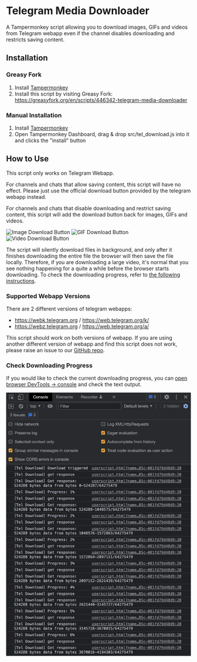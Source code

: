 # Telegram Media Downloader
A Tampermonkey script allowing you to download images, GIFs and videos from Telegram webapp even if the channel disables downloading and restricts saving content.

## Installation
### Greasy Fork
1. Install [Tampermonkey](https://www.tampermonkey.net/)
2. Install this script by visiting Greasy Fork:
    https://greasyfork.org/en/scripts/446342-telegram-media-downloader

### Manual Installation
1. Install [Tampermonkey](https://www.tampermonkey.net/)
2. Open Tampermonkey Dashboard, drag & drop src/tel_download.js into it and clicks the "install" button

## How to Use
This script only works on Telegram Webapp.

For channels and chats that allow saving content, this script will have no effect. Please just use the official download button provided by the telegram webapp instead.

For channels and chats that disable downloading and restrict saving content, this script will add the download button back for images, GIFs and videos.

![Image Download Button](https://media2.giphy.com/media/v1.Y2lkPTc5MGI3NjExY2VjNmU2ZDM0YTFlOWY4YTMzZDZmNjVlMDE2ODQ4OGY4N2E3MDFkNSZlcD12MV9pbnRlcm5hbF9naWZzX2dpZklkJmN0PWc/lqCVcw0pCd2VA3zqoE/giphy.gif)
![GIF Download Button](https://media0.giphy.com/media/v1.Y2lkPTc5MGI3NjExMzYwMzM3ZTMzYmI1MzA4M2EyYmY0NTFlOTg4OWFhNjhjNDk5YTkzYiZlcD12MV9pbnRlcm5hbF9naWZzX2dpZklkJmN0PWc/wnYzW4vwpPdeuo62nQ/giphy.gif)
![Video Download Button](https://media4.giphy.com/media/v1.Y2lkPTc5MGI3NjExOWU5ODFiNWI3ODBiOTI5YjA5MDlmNDBkYTA3NzI1MzZjYjRiODg4YyZlcD12MV9pbnRlcm5hbF9naWZzX2dpZklkJmN0PWc/gCgck1KttIFww8yPDI/giphy.gif)

The script will silently download files in background, and only after it finishes downloading the entire file the browser will then save the file locally. Therefore, if you are downloading a large video, it's normal that you see nothing happening for a quite a while before the browser starts downloading. To check the downloading progress, refer to [the following instructions](#check-downloading-progress).

### Supported Webapp Versions
There are 2 different versions of telegram webapps:
- https://webk.telegram.org / https://web.telegram.org/k/
- https://webz.telegram.org / https://web.telegram.org/a/

This script should work on both versions of webapp. If you are using another different version of webapp and find this script does not work, please raise an issue to our [GitHub repo](https://github.com/Neet-Nestor/Telegram-Media-Downloader/issues). 

### Check Downloading Progress
If you would like to check the current downloading progress, you can [open browser DevTools -> console](https://developer.chrome.com/docs/devtools/open/) and check the text output.

<img src="assets/console_output.png" width="600">